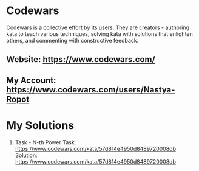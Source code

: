 # Codewars
Codewars is a collective effort by its users. They are creators - authoring kata to teach various techniques, solving kata with solutions that enlighten others, and commenting with constructive feedback. 
## Website: https://www.codewars.com/
## My Account: https://www.codewars.com/users/Nastya-Ropot



# My Solutions

1) Task - N-th Power
 Task: https://www.codewars.com/kata/57d814e4950d8489720008db
 Solution: https://www.codewars.com/kata/57d814e4950d8489720008db

